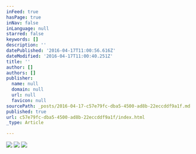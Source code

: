 ```yaml
---
inFeed: true
hasPage: true
inNav: false
inLanguage: null
starred: false
keywords: []
description: ''
datePublished: '2016-04-17T11:00:56.616Z'
dateModified: '2016-04-17T11:00:40.251Z'
title: ''
author: []
authors: []
publisher:
  name: null
  domain: null
  url: null
  favicon: null
sourcePath: _posts/2016-04-17-c57e79fc-dba5-4500-ad8b-22eccddf9a1f.md
published: true
url: c57e79fc-dba5-4500-ad8b-22eccddf9a1f/index.html
_type: Article

---
```

![](https://the-grid-user-content.s3-us-west-2.amazonaws.com/ea1b07e9-a938-44b1-9595-8e77c26fb895.png)
![](https://the-grid-user-content.s3-us-west-2.amazonaws.com/e6ee34aa-2e47-4360-9e70-e5f8447686fa.png)
![](https://the-grid-user-content.s3-us-west-2.amazonaws.com/171d6aa2-18c9-446e-8ef4-6596f3bc3ed9.png)